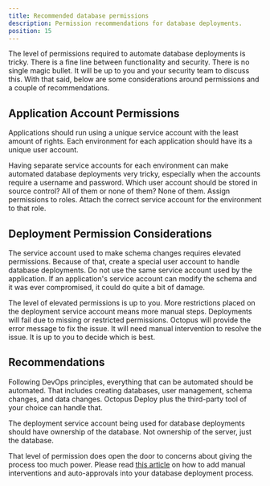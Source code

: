 ```yaml
---
title: Recommended database permissions
description: Permission recommendations for database deployments.
position: 15
---
```


The level of permissions required to automate database deployments is tricky.  There is a fine line between functionality and security.  There is no single magic bullet.  It will be up to you and your security team to discuss this.  With that said, below are some considerations around permissions and a couple of recommendations.

## Application Account Permissions

Applications should run using a unique service account with the least amount of rights.  Each environment for each application should have its a unique user account.  

Having separate service accounts for each environment can make automated database deployments very tricky, especially when the accounts require a username and password.  Which user account should be stored in source control?  All of them or none of them?  None of them.  Assign permissions to roles.  Attach the correct service account for the environment to that role.

## Deployment Permission Considerations

The service account used to make schema changes requires elevated permissions.  Because of that, create a special user account to handle database deployments.  Do not use the same service account used by the application.  If an application's service account can modify the schema and it was ever compromised, it could do quite a bit of damage.

The level of elevated permissions is up to you.   More restrictions placed on the deployment service account means more manual steps.  Deployments will fail due to missing or restricted permissions.  Octopus will provide the error message to fix the issue.  It will need manual intervention to resolve the issue.  It is up to you to decide which is best.

## Recommendations

Following DevOps principles, everything that can be automated should be automated. That includes creating databases, user management, schema changes, and data changes. Octopus Deploy plus the third-party tool of your choice can handle that.  

The deployment service account being used for database deployments should have ownership of the database.  Not ownership of the server, just the database.  

That level of permission does open the door to concerns about giving the process too much power.  Please read [this article](https://octopus.com/blog/autoapprove-database-deployments) on how to add manual interventions and auto-approvals into your database deployment process.